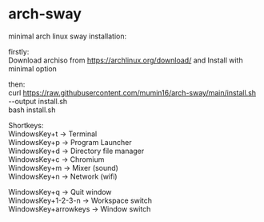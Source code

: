 # arch-sway
minimal arch linux sway installation:

firstly: <br />
Download archiso from https://archlinux.org/download/ and Install with minimal option

then: <br />
curl https://raw.githubusercontent.com/mumin16/arch-sway/main/install.sh --output install.sh<br />
bash install.sh

Shortkeys:<br />
WindowsKey+t -> Terminal<br />
WindowsKey+p -> Program Launcher<br />
WindowsKey+d -> Directory file manager<br />
WindowsKey+c -> Chromium<br />
WindowsKey+m -> Mixer (sound)<br />
WindowsKey+n -> Network (wifi)<br />

WindowsKey+q -> Quit window<br />
WindowsKey+1-2-3-n -> Workspace switch<br />
WindowsKey+arrowkeys -> Window switch<br />
